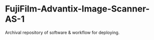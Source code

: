 # FujiFilm-Advantix-Image-Scanner-AS-1
Archival repository of software &amp; workflow for deploying.

